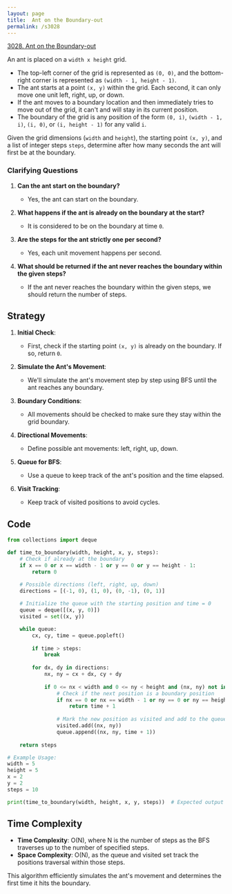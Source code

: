 ```yaml
---
layout: page
title:  Ant on the Boundary-out
permalink: /s3028
---
```


[3028. Ant on the Boundary-out](https://leetcode.cn/problems/ant-on-the-boundary/)

An ant is placed on a `width x height` grid. 

- The top-left corner of the grid is represented as `(0, 0)`, and the bottom-right corner is represented as `(width - 1, height - 1)`.
- The ant starts at a point `(x, y)` within the grid. Each second, it can only move one unit left, right, up, or down.
- If the ant moves to a boundary location and then immediately tries to move out of the grid, it can't and will stay in its current position.
- The boundary of the grid is any position of the form `(0, i)`, `(width - 1, i)`, `(i, 0)`, or `(i, height - 1)` for any valid `i`.

Given the grid dimensions (`width` and `height`), the starting point `(x, y)`, and a list of integer steps `steps`, determine after how many seconds the ant will first be at the boundary.

### Clarifying Questions

1. **Can the ant start on the boundary?**
   - Yes, the ant can start on the boundary.
   
2. **What happens if the ant is already on the boundary at the start?**
   - It is considered to be on the boundary at time `0`.

3. **Are the steps for the ant strictly one per second?**
   - Yes, each unit movement happens per second.

4. **What should be returned if the ant never reaches the boundary within the given steps?**
   - If the ant never reaches the boundary within the given steps, we should return the number of steps.

## Strategy

1. **Initial Check**:
   - First, check if the starting point `(x, y)` is already on the boundary. If so, return `0`.

2. **Simulate the Ant's Movement**:
   - We'll simulate the ant's movement step by step using BFS until the ant reaches any boundary.

3. **Boundary Conditions**:
   - All movements should be checked to make sure they stay within the grid boundary.

4. **Directional Movements**:
   - Define possible ant movements: left, right, up, down.

5. **Queue for BFS**:
   - Use a queue to keep track of the ant's position and the time elapsed.

6. **Visit Tracking**:
   - Keep track of visited positions to avoid cycles.

## Code

```python
from collections import deque

def time_to_boundary(width, height, x, y, steps):
    # Check if already at the boundary
    if x == 0 or x == width - 1 or y == 0 or y == height - 1:
        return 0

    # Possible directions (left, right, up, down)
    directions = [(-1, 0), (1, 0), (0, -1), (0, 1)]
    
    # Initialize the queue with the starting position and time = 0
    queue = deque([(x, y, 0)])
    visited = set((x, y))

    while queue:
        cx, cy, time = queue.popleft()
        
        if time > steps:
            break
        
        for dx, dy in directions:
            nx, ny = cx + dx, cy + dy
            
            if 0 <= nx < width and 0 <= ny < height and (nx, ny) not in visited:
                # Check if the next position is a boundary position
                if nx == 0 or nx == width - 1 or ny == 0 or ny == height - 1:
                    return time + 1
                
                # Mark the new position as visited and add to the queue
                visited.add((nx, ny))
                queue.append((nx, ny, time + 1))
    
    return steps

# Example Usage:
width = 5
height = 5
x = 2
y = 2
steps = 10

print(time_to_boundary(width, height, x, y, steps))  # Expected output should be the time when it hits the boundary based on steps allowed
```

## Time Complexity

- **Time Complexity**: O(N), where N is the number of steps as the BFS traverses up to the number of specified steps.
- **Space Complexity**: O(N), as the queue and visited set track the positions traversal within those steps.

This algorithm efficiently simulates the ant's movement and determines the first time it hits the boundary.